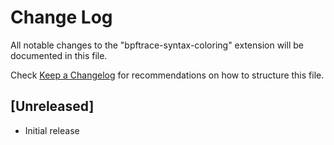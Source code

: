 # Change Log

All notable changes to the "bpftrace-syntax-coloring" extension will be documented in this file.

Check [Keep a Changelog](http://keepachangelog.com/) for recommendations on how to structure this file.

## [Unreleased]

- Initial release
